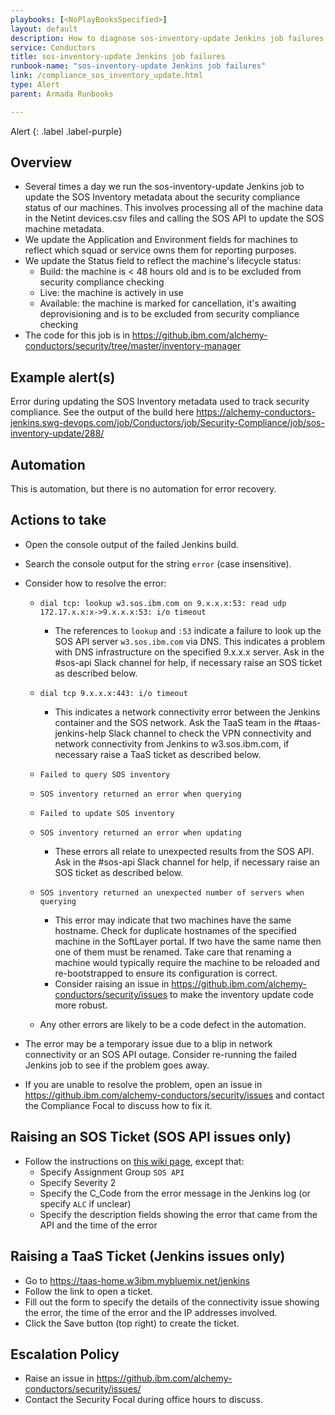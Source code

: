 ```yaml
---
playbooks: [<NoPlayBooksSpecified>]
layout: default
description: How to diagnose sos-inventory-update Jenkins job failures
service: Conductors
title: sos-inventory-update Jenkins job failures
runbook-name: "sos-inventory-update Jenkins job failures"
link: /compliance_sos_inventory_update.html
type: Alert
parent: Armada Runbooks

---
```


Alert
{: .label .label-purple}

## Overview
- Several times a day we run the sos-inventory-update Jenkins job to update the SOS Inventory metadata about the security compliance status of our machines. This involves processing all of the machine data in the Netint devices.csv files and calling the SOS API to update the SOS machine metadata.
- We update the Application and Environment fields for machines to reflect which squad or service owns them for reporting purposes.
- We update the Status field to reflect the machine's lifecycle status:
    - Build: the machine is < 48 hours old and is to be excluded from security compliance checking
    - Live: the machine is actively in use
    - Available: the machine is marked for cancellation, it's awaiting deprovisioning and is to be excluded from security compliance checking
- The code for this job is in https://github.ibm.com/alchemy-conductors/security/tree/master/inventory-manager

## Example alert(s)
Error during updating the SOS Inventory metadata used to track security compliance. See the output of the build here https://alchemy-conductors-jenkins.swg-devops.com/job/Conductors/job/Security-Compliance/job/sos-inventory-update/288/

## Automation
This is automation, but there is no automation for error recovery.

## Actions to take
- Open the console output of the failed Jenkins build.
- Search the console output for the string `error` (case insensitive).
- Consider how to resolve the error:
    - `dial tcp: lookup w3.sos.ibm.com on 9.x.x.x:53: read udp 172.17.x.x:x->9.x.x.x:53: i/o timeout`
        - The references to `lookup` and `:53` indicate a failure to look up the SOS API server `w3.sos.ibm.com` via DNS. This indicates a problem with DNS infrastructure on the specified 9.x.x.x server. Ask in the #sos-api Slack channel for help, if necessary raise an SOS ticket as described below.

    - `dial tcp 9.x.x.x:443: i/o timeout`
        - This indicates a network connectivity error between the Jenkins container and the SOS network. Ask the TaaS team in the #taas-jenkins-help Slack channel to check the VPN connectivity and network connectivity from Jenkins to w3.sos.ibm.com, if necessary raise a TaaS ticket as described below.

    - `Failed to query SOS inventory`
    - `SOS inventory returned an error when querying`
    - `Failed to update SOS inventory`
    - `SOS inventory returned an error when updating`
        - These errors all relate to unexpected results from the SOS API. Ask in the #sos-api Slack channel for help, if necessary raise an SOS ticket as described below.

    - `SOS inventory returned an unexpected number of servers when querying`
        - This error may indicate that two machines have the same hostname. Check for duplicate hostnames of the specified machine in the SoftLayer portal. If two have the same name then one of them must be renamed. Take care that renaming a machine would typically require the machine to be reloaded and re-bootstrapped to ensure its configuration is correct.
        - Consider raising an issue in https://github.ibm.com/alchemy-conductors/security/issues to make the inventory update code more robust.

    - Any other errors are likely to be a code defect in the automation.

- The error may be a temporary issue due to a blip in network connectivity or an SOS API outage. Consider re-running the failed Jenkins job to see if the problem goes away.

- If you are unable to resolve the problem, open an issue in https://github.ibm.com/alchemy-conductors/security/issues and contact the Compliance Focal to discuss how to fix it.

## Raising an SOS Ticket (SOS API issues only)
- Follow the instructions on [this wiki page](https://w3-connections.ibm.com/wikis/home?lang=en-us#!/wiki/W50576e433cea_4fbb_84ed_ec8a855405e4/page/IDMgt%20-%20Open%20ServiceNow%20Ticket), except that:
    - Specify Assignment Group `SOS API`
    - Specify Severity 2
    - Specify the C_Code from the error message in the Jenkins log (or specify `ALC` if unclear)
    - Specify the description fields showing the error that came from the API and the time of the error

## Raising a TaaS Ticket (Jenkins issues only)
- Go to https://taas-home.w3ibm.mybluemix.net/jenkins
- Follow the link to open a ticket.
- Fill out the form to specify the details of the connectivity issue showing the error, the time of the error and the IP addresses involved.
- Click the Save button (top right) to create the ticket.

## Escalation Policy
- Raise an issue in https://github.ibm.com/alchemy-conductors/security/issues/
- Contact the Security Focal during office hours to discuss.